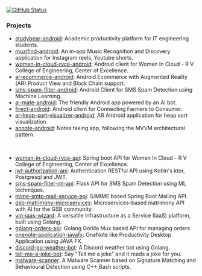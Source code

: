  <br>
<a href="https://github.com/mssandeepkamath"><img alt="GitHub Status" src="https://github-readme-stats.vercel.app/api?username=mssandeepkamath&show_icons=true&include_all_commits=true&count_private=true"/></a>
</p>

### Projects

- [studybear-android](https://github.com/mssandeepkamath/studybear-android): Academic productivity platform for IT engineering students.
- [muzifind-android](https://github.com/mssandeepkamath/muzifind-android): An in-app Music Recognition and Discovery application for Instagram reels, Youtube shorts.
- [women-in-cloud-rvce-android](https://github.com/mssandeepkamath/women-in-cloud-rvce-android): Android client for Women In Cloud - R V College of Engineering, Center of Excellence.
- [ar-ecommerce-android](https://github.com/mssandeepkamath/ar-ecommerce-android): Android Ecommerce with Augmented Reality (AR) Product View and Block Chain support.
- [sms-spam-filter-android](https://github.com/mssandeepkamath/sms-spam-filter-android): Android Client for SMS Spam Detection using Machine Learning.
- [ai-mate-android](https://github.com/mssandeepkamath/ai-mate-android): The friendly Android app powered by an AI bot.
- [firect-android](https://github.com/mssandeepkamath/firect-android): Android client for Connecting Farmers to Consumer.
- [ar-heap-sort-visualizer-android](https://github.com/mssandeepkamath/ar-heap-sort-visualizer-android): AR Android application for heap sort visualization.
- [annote-android](https://github.com/mssandeepkamath/annote-android): Notes taking app, following the MVVM architectural pattern.

<br>  

- [women-in-cloud-rvce-api](https://github.com/mssandeepkamath/women-in-cloud-rvce-api): Spring boot API for Women In Cloud - R V College of Engineering, Center of Excellence.
- [jwt-authorization-api](https://github.com/mssandeepkamath/jwt-authorization-api): Authentication RESTful API using Kotlin's ktor, Postgresql and JWT.
- [sms-spam-filter-ml-api](https://github.com/mssandeepkamath/sms-spam-filter-ml-api): Flask API for SMS Spam Detection using ML techniques.
- [mime-smtp-mail-service-api](https://github.com/mssandeepkamath/mime-smtp-mail-service-api): S/MIME based Spring Boot Mailing API.
- [gsb-matrimony-microservices](https://github.com/mssandeepkamath/gsb-matrimony-microservices): Microservices-based matrimony API with AI for the GSB community.
- [vm-iaas-wizard](https://github.com/mssandeepkamath/vm-iaas-wizard): A versatile Infrastructure as a Service (IaaS) platform, built using Golang.
- [golang-orders-api](https://github.com/mssandeepkamath/golang-orders-api): Golang Gorilla Mux based API for managing orders
- [onenote-application-javafx](https://github.com/mssandeepkamath/onenote-application-javafx): OneNote like Productivity Desktop Application using JAVA FX.
- [discord-go-weather-bot](https://github.com/mssandeepkamath/discord-go-weather-bot): A Discord weather bot using Golang.
- [tell-me-a-joke-bot](https://github.com/mssandeepkamath/tell-me-a-joke-bot): Say "Tell me a joke" and it reads a joke for you.
- [malware-scanner](https://github.com/mssandeepkamath/malware-scanner): A Malware Scanner based on Signature Matching and Behavioural Detection using C++,Bash scripts.

